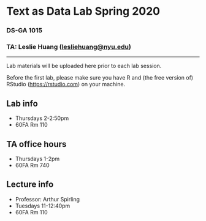 # Text as Data Lab Spring 2020
### DS-GA 1015
### TA: Leslie Huang (lesliehuang@nyu.edu)
---------

Lab materials will be uploaded here prior to each lab session.

Before the first lab, please make sure you have R and (the free version of) RStudio (https://rstudio.com) on your machine.

## Lab info
- Thursdays 2-2:50pm
- 60FA Rm 110

## TA office hours
- Thursdays 1-2pm
- 60FA Rm 740

## Lecture info
- Professor: Arthur Spirling
- Tuesdays 11-12:40pm
- 60FA Rm 110
